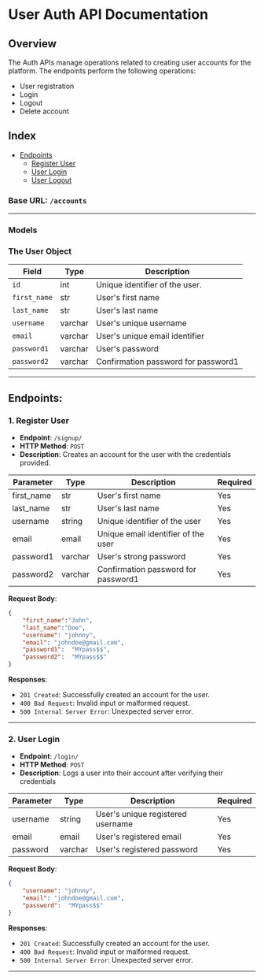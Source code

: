 # User Auth API Documentation

## Overview

The Auth APIs manage operations related to creating user accounts for the platform. The endpoints perform the following operations:
* User registration
* Login
* Logout
* Delete account

## Index

- [Endpoints](#endpoints)
    - [Register User](#1-register-user)
    - [User Login](#2-user-login)
    - [User Logout](#3-user-logout)

### Base URL: `/accounts`

---

### Models

### <a name="the-user-object"></a>The User Object

| Field            | Type    | Description                                  |
|------------------|---------|----------------------------------------------|
| `id`             | int    | Unique identifier of the user.            |
| `first_name` | str | User's first name |
| `last_name` | str | User's last name |
| `username` | varchar | User's unique username |
| `email` | varchar | User's unique email identifier |
| `password1` | varchar | User's password |
| `password2` | varchar | Confirmation password for password1 


---

## <a name="endpoints"></a>Endpoints:


### <a name="register-user"></a>**1. Register User**

- **Endpoint**: `/signup/`
- **HTTP Method**: `POST`
- **Description**: Creates an account for the user with the credentials provided.

| Parameter | Type | Description                      | Required |
|-----------|------|----------------------------------|----------|
| first_name | str | User's first name | Yes |
| last_name | str | User's last name | Yes|
| username  | string  | Unique identifier of the user | Yes |
| email | email | Unique email identifier of the user | Yes |
| password1 | varchar | User's strong password | Yes|
| password2 | varchar | Confirmation password for password1 | Yes |

**Request Body**:

```json
{
    "first_name":"John",
    "last_name":"Doe",
    "username": "johnny",
    "email": "johndoe@gmail.com",
    "password1":  "MYpass$$",
    "password2":  "MYpass$$"
}
```

**Responses**:

- `201 Created`: Successfully created an account for the user.
- `400 Bad Request`: Invalid input or malformed request.
- `500 Internal Server Error`: Unexpected server error.

---

### <a name="user-login"></a>**2. User Login**

- **Endpoint**: `/login/`
- **HTTP Method**: `POST`
- **Description**: Logs a user into their account after verifying their credentials

| Parameter | Type | Description                      | Required |
|-----------|------|----------------------------------|----------|
| username  | string  | User's unique registered username | Yes |
| email | email | User's registered email | Yes |
| password | varchar | User's registered password | Yes|


**Request Body**:

```json
{
    "username": "johnny",
    "email": "johndoe@gmail.com",
    "password":  "MYpass$$"
}
```

**Responses**:

- `201 Created`: Successfully created an account for the user.
- `400 Bad Request`: Invalid input or malformed request.
- `500 Internal Server Error`: Unexpected server error.

---